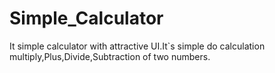 # Simple_Calculator
It simple calculator with attractive UI.It`s simple do calculation multiply,Plus,Divide,Subtraction of two numbers.
